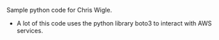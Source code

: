 Sample python code for Chris Wigle.
- A lot of this code uses the python library boto3 to interact with AWS services.

